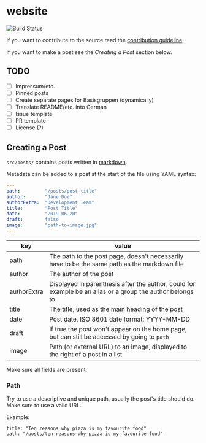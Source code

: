 # website

[![Build Status](https://travis-ci.org/bb-goettingen/website.svg?branch=master)](https://travis-ci.org/bb-goettingen/website)

If you want to contribute to the source read the
[contribution guideline](CONTRIBUTING.md).

If you want to make a post see the *Creating a Post* section below.

## TODO

- [ ] Impressum/etc.
- [ ] Pinned posts
- [ ] Create separate pages for Basisgruppen (dynamically)
- [ ] Translate README/etc. into German
- [ ] Issue template
- [ ] PR template
- [ ] License (?)

## Creating a Post

`src/posts/` contains posts written in [markdown](https://help.github.com/en/articles/basic-writing-and-formatting-syntax).

Metadata can be added to a post at the start of the file using YAML syntax:

```YAML
---
path:         "/posts/post-title"
author:       "Jane Doe"
authorExtra:  "Development Team"
title:        "Post Title"
date:         "2019-06-20"
draft:        false
image:        "path-to-image.jpg"
---
```

key         | value
------------|------------------------------------------------------------------
path        | The path to the post page, doesn't necessarily have to be the same path as the markdown file
author      | The author of the post
authorExtra | Displayed in parenthesis after the author, could for example be an alias or a group the author belongs to
title       | The title, used as the main heading of the post
date        | Post date, ISO 8601 date format: YYYY-MM-DD
draft       | If true the post won't appear on the home page, but can still be accessed by going to `path`
image       | Path (or external URL) to an image, displayed to the right of a post in a list

Make sure all fields are present.

### Path

Try to use a descriptive and unique path, usually the post's title should do.
Make sure to use a valid URL.

Example:

```
title: "Ten reasons why pizza is my favourite food"
path: "/posts/ten-reasons-why-pizza-is-my-favourite-food"
```
